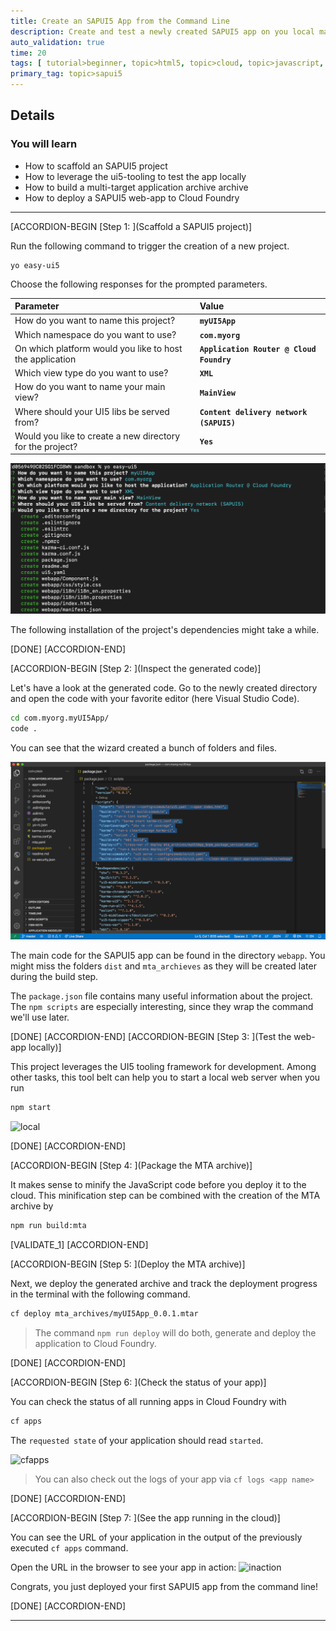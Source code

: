 ```yaml
---
title: Create an SAPUI5 App from the Command Line
description: Create and test a newly created SAPUI5 app on you local machine with the editor of your choice.
auto_validation: true
time: 20
tags: [ tutorial>beginner, topic>html5, topic>cloud, topic>javascript, products>sap-cloud-platform-for-the-cloud-foundry-environment]
primary_tag: topic>sapui5
---
```


## Details
### You will learn
  - How to scaffold an SAPUI5 project
  - How to leverage the ui5-tooling to test the app locally
  - How to build a multi-target application archive archive
  - How to deploy a SAPUI5 web-app to Cloud Foundry

---

[ACCORDION-BEGIN [Step 1: ](Scaffold a SAPUI5 project)]

Run the following command to trigger the creation of a new project.
```
yo easy-ui5
```


Choose the following responses for the prompted parameters.

|  Parameter     | Value
|  :------------- | :-------------
|  How do you want to name this project?          | **`myUI5App`**
|  Which namespace do you want to use?    | **`com.myorg`**
|  On which platform would you like to host the application | **`Application Router @ Cloud Foundry`**
|  Which view type do you want to use? | **`XML`**
|  How do you want to name your main view? | **`MainView`**
|  Where should your UI5 libs be served from?            | **`Content delivery network (SAPUI5)`**
|  Would you like to create a new directory for the project?    | **`Yes`**


![yeomangen](./yo.png)

The following installation of the project's dependencies might take a while.


[DONE]
[ACCORDION-END]

[ACCORDION-BEGIN [Step 2: ](Inspect the generated code)]


Let's have a look at the generated code. Go to the newly created directory and open the code with your favorite editor (here Visual Studio Code).

```Bash
cd com.myorg.myUI5App/
code .
```

You can see that the wizard created a bunch of folders and files.

![vscode](./vscode.png)

The main code for the SAPUI5 app can be found in the directory `webapp`. You might miss the folders `dist` and `mta_archieves` as they will be created later during the build step.


The `package.json` file contains many useful information about the project. The `npm scripts` are especially interesting, since they wrap the command we'll use later.

[DONE]
[ACCORDION-END]
[ACCORDION-BEGIN [Step 3: ](Test the web-app locally)]

This project leverages the UI5 tooling framework for development. Among other tasks, this tool belt can help you to start a local web server when you run

```Bash
npm start
```

![local](./local.png)


[DONE]
[ACCORDION-END]

[ACCORDION-BEGIN [Step 4: ](Package the MTA archive)]

It makes sense to minify the JavaScript code before you deploy it to the cloud. This minification step can be combined with the creation of the MTA archive by

```Bash
npm run build:mta
```


[VALIDATE_1]
[ACCORDION-END]

[ACCORDION-BEGIN [Step 5: ](Deploy the MTA archive)]

Next, we deploy the generated archive and track the deployment progress in the terminal with the following command.

```Bash
cf deploy mta_archives/myUI5App_0.0.1.mtar
```


> The command `npm run deploy` will do both, generate and deploy the application to Cloud Foundry.

[DONE]
[ACCORDION-END]

[ACCORDION-BEGIN [Step 6: ](Check the status of your app)]

You can check the status of all running apps in Cloud Foundry with
```Bash
cf apps
```

The `requested state` of your application should read `started`.

![cfapps](./cfapps.png)

> You can also check out the logs of your app via `cf logs <app name>`

[DONE]
[ACCORDION-END]

[ACCORDION-BEGIN [Step 7: ](See the app running in the cloud)]

You can see the URL of your application in the output of the previously executed `cf apps` command.

Open the URL in the browser to see your app in action:
![inaction](./cloud.png)

Congrats, you just deployed your first SAPUI5 app from the command line!


[DONE]
[ACCORDION-END]



---
